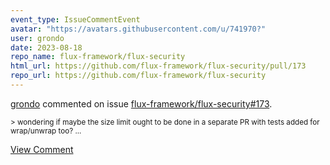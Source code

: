 ```yaml
---
event_type: IssueCommentEvent
avatar: "https://avatars.githubusercontent.com/u/741970?"
user: grondo
date: 2023-08-18
repo_name: flux-framework/flux-security
html_url: https://github.com/flux-framework/flux-security/pull/173
repo_url: https://github.com/flux-framework/flux-security
---
```


<a href='https://github.com/grondo' target='_blank'>grondo</a> commented on issue <a href='https://github.com/flux-framework/flux-security/pull/173' target='_blank'>flux-framework/flux-security#173</a>.

<small>>  wondering if maybe the size limit ought to be done in a separate PR with tests added for wrap/unwrap too?...</small>

<a href='https://github.com/flux-framework/flux-security/pull/173' target='_blank'>View Comment</a>